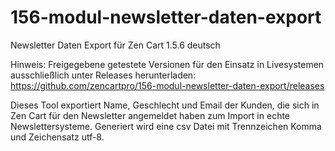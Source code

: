 # 156-modul-newsletter-daten-export
Newsletter Daten Export für Zen Cart 1.5.6 deutsch

Hinweis: 
Freigegebene getestete Versionen für den Einsatz in Livesystemen ausschließlich unter Releases herunterladen:
https://github.com/zencartpro/156-modul-newsletter-daten-export/releases

Dieses Tool exportiert Name, Geschlecht und Email der Kunden, die sich in Zen Cart für den Newsletter angemeldet haben zum Import in echte Newslettersysteme.
Generiert wird eine csv Datei mit Trennzeichen Komma und Zeichensatz utf-8.
